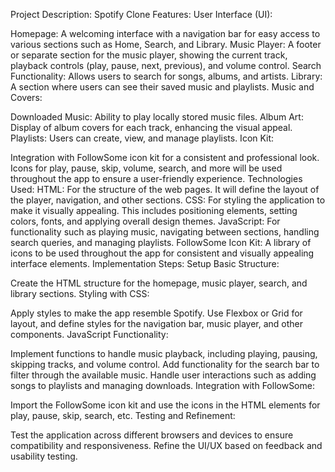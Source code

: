 Project Description: Spotify Clone
Features:
User Interface (UI):

Homepage: A welcoming interface with a navigation bar for easy access to various sections such as Home, Search, and Library.
Music Player: A footer or separate section for the music player, showing the current track, playback controls (play, pause, next, previous), and volume control.
Search Functionality: Allows users to search for songs, albums, and artists.
Library: A section where users can see their saved music and playlists.
Music and Covers:

Downloaded Music: Ability to play locally stored music files.
Album Art: Display of album covers for each track, enhancing the visual appeal.
Playlists: Users can create, view, and manage playlists.
Icon Kit:

Integration with FollowSome icon kit for a consistent and professional look. Icons for play, pause, skip, volume, search, and more will be used throughout the app to ensure a user-friendly experience.
Technologies Used:
HTML: For the structure of the web pages. It will define the layout of the player, navigation, and other sections.
CSS: For styling the application to make it visually appealing. This includes positioning elements, setting colors, fonts, and applying overall design themes.
JavaScript: For functionality such as playing music, navigating between sections, handling search queries, and managing playlists.
FollowSome Icon Kit: A library of icons to be used throughout the app for consistent and visually appealing interface elements.
Implementation Steps:
Setup Basic Structure:

Create the HTML structure for the homepage, music player, search, and library sections.
Styling with CSS:

Apply styles to make the app resemble Spotify. Use Flexbox or Grid for layout, and define styles for the navigation bar, music player, and other components.
JavaScript Functionality:

Implement functions to handle music playback, including playing, pausing, skipping tracks, and volume control.
Add functionality for the search bar to filter through the available music.
Handle user interactions such as adding songs to playlists and managing downloads.
Integration with FollowSome:

Import the FollowSome icon kit and use the icons in the HTML elements for play, pause, skip, search, etc.
Testing and Refinement:

Test the application across different browsers and devices to ensure compatibility and responsiveness.
Refine the UI/UX based on feedback and usability testing.
